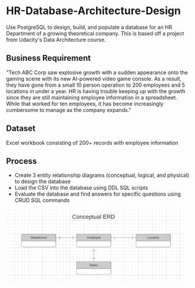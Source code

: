 # HR-Database-Architecture-Design

Use PostgreSQL to design, build, and populate a database for an HR Department of a growing theoretical company. This is based off a project from Udacity's Data Architecture course.

## Business Requirement
"Tech ABC Corp saw explosive growth with a sudden appearance onto the gaming scene with its new AI-powered video game console. As a result, they have gone from a small 10 person operation to 200 employees and 5 locations in under a year. HR is having trouble keeping up with the growth since they are still maintaining employee information in a spreadsheet. While that worked for ten employees, it has become increasingly cumbersome to manage as the company expands."

## Dataset
Excel workbook consisting of 200+ records with employee information

## Process
 - Create 3 entity relationship diagrams (conceptual, logical, and physical) to design the database
 - Load the CSV into the database using DDL SQL scripts
 - Evaluate the database and find answers for specific questions using CRUD SQL commands

![Screenshot](https://github.com/Tcfocus/HR-Database-Architecture-Design/blob/master/images/ConceptualERD.png)
